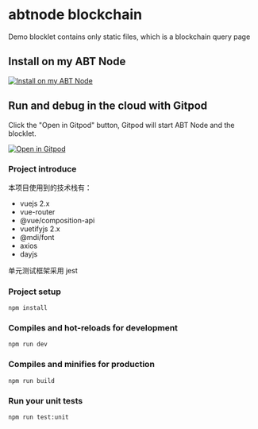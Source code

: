 # abtnode blockchain

Demo blocklet contains only static files, which is a blockchain query page

## Install on my ABT Node

[![Install on my ABT Node](https://raw.githubusercontent.com/blocklet/development-guide/main/assets/install_on_abtnode.svg)](https://install.arcblock.io/?action=blocklet-install&meta_url=https%3A%2F%2Fgithub.com%2FLancelotLewis%2Fabtnode-blockchain%2Freleases%2Fdownload%2F0.1.3%2Fblocklet.json)

## Run and debug in the cloud with Gitpod

Click the "Open in Gitpod" button, Gitpod will start ABT Node and the blocklet.

[![Open in Gitpod](https://gitpod.io/button/open-in-gitpod.svg)](https://gitpod.io/#https://github.com/LancelotLewis/abtnode-blockchain)

### Project introduce

本项目使用到的技术栈有：

- vuejs 2.x
- vue-router
- @vue/composition-api
- vuetifyjs 2.x
- @mdi/font
- axios
- dayjs

单元测试框架采用 jest

### Project setup

```
npm install
```

### Compiles and hot-reloads for development

```
npm run dev
```

### Compiles and minifies for production

```
npm run build
```

### Run your unit tests

```
npm run test:unit
```
